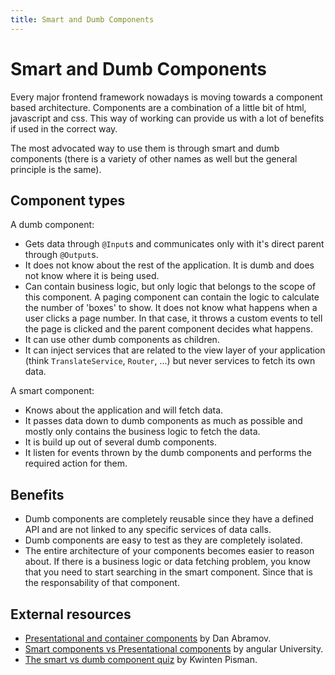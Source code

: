 ```yaml
---
title: Smart and Dumb Components
---
```

# Smart and Dumb Components

Every major frontend framework nowadays is moving towards a component based architecture. Components are a combination of a little bit of html, javascript and css. This way of working can provide us with a lot of benefits if used in the correct way.

The most advocated way to use them is through smart and dumb components (there is a variety of other names as well but the general principle is the same).

## Component types

A dumb component:

* Gets data through `@Input`s and communicates only with it's direct parent through `@Output`s.
* It does not know about the rest of the application. It is dumb and does not know where it is being used.
* Can contain business logic, but only logic that belongs to the scope of this component. A paging component can contain the logic to calculate the number of 'boxes' to show. It does not know what happens when a user clicks a page number. In that case, it throws a custom events to tell the page is clicked and the parent component decides what happens.
* It can use other dumb components as children.
* It can inject services that are related to the view layer of your application (think `TranslateService`, `Router`, ...) but never services to fetch its own data.

A smart component:

* Knows about the application and will fetch data.
* It passes data down to dumb components as much as possible and mostly only contains the business logic to fetch the data.
* It is build up out of several dumb components.
* It listen for events thrown by the dumb components and performs the required action for them.

## Benefits

* Dumb components are completely reusable since they have a defined API and are not linked to any specific services of data calls.
* Dumb components are easy to test as they are completely isolated.
* The entire architecture of your components becomes easier to reason about. If there is a business logic or data fetching problem, you know that you need to start searching in the smart component. Since that is the responsability of that component.

## External resources

* <a href="https://medium.com/@dan_abramov/smart-and-dumb-components-7ca2f9a7c7d0" target="_blank">Presentational and container components</a> by Dan Abramov.
* <a href="https://blog.angular-university.io/angular-2-smart-components-vs-presentation-components-whats-the-difference-when-to-use-each-and-why/" target="_blank">Smart components vs Presentational components</a> by angular University.
* <a href="https://blog.strongbrew.io/the-smart-vs-dumb-components-quiz/" target="_blank">The smart vs dumb component quiz</a> by Kwinten Pisman.
